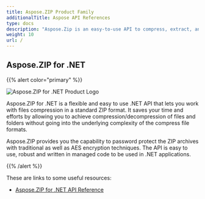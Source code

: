 ```yaml
---
title: Aspose.ZIP Product Family
additionalTitle: Aspose API References
type: docs
description: "Aspose.Zip is an easy-to-use API to compress, extract, and process compressed files in Zip, RAR, or 7Zip formats. Applies encryption using ZipCrypto or AES128, 192, and AES256."
weight: 10
url: /
---
```


## Aspose.ZIP for .NET

{{% alert color="primary" %}} 

![Aspose.ZIP for .NET Product Logo](home_1.png)


Aspose.ZIP for .NET is a flexible and easy to use .NET API that lets you work with files compression in a standard ZIP format. It saves your time and efforts by allowing you to achieve compression/decompression of files and folders without going into the underlying complexity of the compress file formats.

Aspose.ZIP provides you the capability to password protect the ZIP archives with traditional as well as AES encryption techniques. The API is easy to use, robust and written in managed code to be used in .NET applications.

{{% /alert %}} 

These are links to some useful resources:
- [Aspose.ZIP for .NET API Reference](/zip/net/)